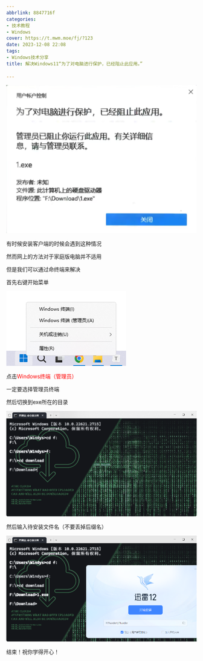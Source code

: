 ```yaml
---
abbrlink: 8847716f
categories:
- 技术教程
- Windows
cover: https://t.mwm.moe/fj/?123
date: 2023-12-08 22:08
tags:
- Windows技术分享
title: 解决Windows11“为了对电脑进行保护，已经阻止此应用。”

---
```


![image-20231208221039318](../img/Windows/image-20231208221039318.png)

有时候安装客户端的时候会遇到这种情况

然而网上的方法对于家庭版电脑并不适用

但是我们可以通过命终端来解决

首先右键开始菜单

![image-20231208221525986](../img/Windows/image-20231208221525986.png)

点击<font color='red'>Windows终端（管理员）</font>

一定要选择管理员终端

然后切换到exe所在的目录

![image-20231208221942022](../img/Windows/image-20231208221942022.png)

然后输入待安装文件名（不要丢掉后缀名）

![image-20231208222008686](../img/Windows/image-20231208222008686.png)

结束！祝你学得开心！